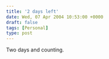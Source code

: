 ```yaml
---
title: '2 days left'
date: Wed, 07 Apr 2004 10:53:00 +0000
draft: false
tags: [Personal]
type: post
---
```


Two days and counting.